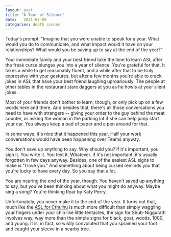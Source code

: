 ```yaml
---
layout: post
title: "A Year of Silence"
date:   2021-07-09
categories: death scenes
---
```

Today's prompt: "Imagine that you were unable to speak for a year. What would you do to communicate, and what impact would it have on your relationships? What would you be saving up to say at the end of the year?"

Your immediate family and your best friend take the time to learn ASL after the freak curse plunges you into a year of silence. You're grateful for that. It takes a while to get reasonably fluent, and a while after that to be truly expressive with your gestures, but after a few months you're able to crack jokes in ASL that have your best friend laughing uproariously. The people at other tables in the restaurant stare daggers at you as he howls at your silent jokes.

Most of your friends don't bother to learn, though, or only pick up on a few words here and there. And besides that, there's all those conversations you need to have with strangers -- giving your order to the guy behind the meat counter, or asking the woman in the parking lot if she can help jump start your car. You always keep a pad of paper and a pen around for that. 

In some ways, it's nice that it happened this year. Half your work conversations would have been happening over Teams anyway. 

You don't save up anything to say. Why should you? If it's important, you sign it. You write it. You text it. Whatever. If it's not important, it's usually forgotten in few days anyway. Besides, one of the easiest ASL signs to make is "I love you." And something about being cursed reminds you that you're lucky to have every day. So you say that a lot.

You are nearing the end of the year, though. You haven't saved up anything to say, but you've been thinking about what you might do anyway. Maybe sing a song? You're thinking Roar by Katy Perry.

Unfortunately, you never make it to the end of the year. It turns out that, much like the [ASL for Cthulhu](https://yuhdead.com/death/scenes/2021/03/10/translator/) is much more difficult than simply waggling your fingers under your chin like little tentacles, the sign for Shub-Niggurath involves way, way more than the simple signs for black, goat, woods, 1000, and young. It is, in fact, so wildly convoluted that you sprained your foot and caught your sleeve in a nearby tree.


